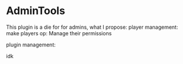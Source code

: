 # AdminTools
This plugin is a die for for admins, what I propose:
player management:
make players op: 
Manage their permissions

plugin management:


idk 


